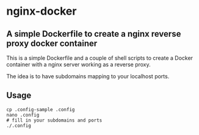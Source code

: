 # nginx-docker

## A simple Dockerfile to create a nginx reverse proxy docker container

This is a simple Dockerfile and a couple of shell scripts to create a Docker
container with a nginx server working as a reverse proxy.

The idea is to have subdomains mapping to your localhost ports.

## Usage

```shell
cp .config-sample .config
nano .config
# fill in your subdomains and ports
./.config
```
